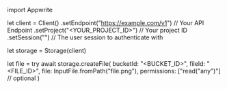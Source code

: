 import Appwrite

let client = Client()
    .setEndpoint("https://example.com/v1") // Your API Endpoint
    .setProject("<YOUR_PROJECT_ID>") // Your project ID
    .setSession("") // The user session to authenticate with

let storage = Storage(client)

let file = try await storage.createFile(
    bucketId: "<BUCKET_ID>",
    fileId: "<FILE_ID>",
    file: InputFile.fromPath("file.png"),
    permissions: ["read("any")"] // optional
)

